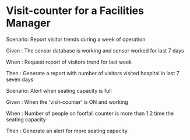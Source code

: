 # Visit-counter for a Facilities Manager

Scenario: Report visitor trends during a week of operation

 Given : The sensor database is working
 and sensor worked for last 7 days
  
  When : Request report of visitors trend
  for last week
  
  Then : Generate a report with number of
  visitors
  visited hospital in last 7 seven days

Scenario: Alert when seating capacity is full

  Given : When the 'visit-counter' is ON and working

  When : Number of people on footfall counter is
  more than 1.2 time the seating capacity

  Then : Generate an alert for more seating capacity.
